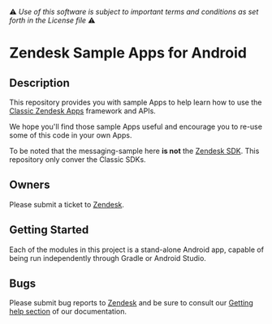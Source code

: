 :warning: *Use of this software is subject to important terms and conditions as set forth in the License file* :warning:

# Zendesk Sample Apps for Android

## Description
This repository provides you with sample Apps to help learn how to use the [Classic Zendesk Apps](https://developer.zendesk.com/documentation/classic-web-widget-sdks/) framework and APIs.

We hope you'll find those sample Apps useful and encourage you to re-use some of this code in your own Apps.   

To be noted that the messaging-sample here **is not** the [Zendesk SDK](https://developer.zendesk.com/documentation/zendesk-web-widget-sdks/). This repository only conver the Classic SDKs.

## Owners
Please submit a ticket to [Zendesk](https://support.zendesk.com/hc/en-us/articles/4408843597850).
 
## Getting Started
Each of the modules in this project is a stand-alone Android app, capable of being run independently through Gradle or Android Studio. 
 
## Bugs
Please submit bug reports to [Zendesk](https://support.zendesk.com/hc/en-us/articles/4408843597850) and be sure to consult our [Getting help section](https://developer.zendesk.com/documentation/classic-web-widget-sdks/getting_started/ticket-submission-guidelines-for-mobile-sdk-developers/) of our documentation.
 
